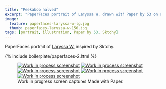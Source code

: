 ```yaml
---
title: "Peekaboo halved"
excerpt: "PaperFaces portrait of Laryssa W. drawn with Paper by 53 on an iPad."
image: 
  feature: paperfaces-laryssa-w-lg.jpg
  thumb: paperfaces-laryssa-w-150.jpg
tags: [portrait, illustration, Paper by 53, Sktchy]
---
```


PaperFaces portrait of [Laryssa W.](http://sktchy.com/rHtydc) inspired by Sktchy.

{% include boilerplate/paperfaces-2.html %}

<figure class="third">
	<a href="{{ site.url }}/images/paperfaces-laryssa-w-process-1-lg.jpg"><img src="{{ site.url }}/images/paperfaces-laryssa-w-process-1-600.jpg" alt="Work in process screenshot"></a>
	<a href="{{ site.url }}/images/paperfaces-laryssa-w-process-2-lg.jpg"><img src="{{ site.url }}/images/paperfaces-laryssa-w-process-2-600.jpg" alt="Work in process screenshot"></a>
	<a href="{{ site.url }}/images/paperfaces-laryssa-w-process-3-lg.jpg"><img src="{{ site.url }}/images/paperfaces-laryssa-w-process-3-600.jpg" alt="Work in process screenshot"></a>
	<a href="{{ site.url }}/images/paperfaces-laryssa-w-process-4-lg.jpg"><img src="{{ site.url }}/images/paperfaces-laryssa-w-process-4-600.jpg" alt="Work in process screenshot"></a>
	<a href="{{ site.url }}/images/paperfaces-laryssa-w-process-5-lg.jpg"><img src="{{ site.url }}/images/paperfaces-laryssa-w-process-5-600.jpg" alt="Work in process screenshot"></a>
	<figcaption>Work in progress screen captures Made with Paper.</figcaption>
</figure>
